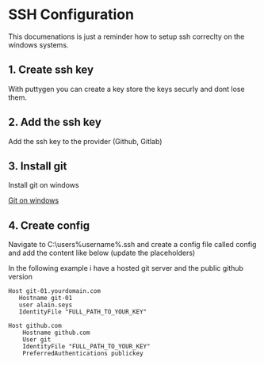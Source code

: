 # SSH Configuration
This documenations is just a reminder how to setup ssh correclty on the windows systems.

## 1. Create ssh key
With puttygen you can create a key store the keys securly and dont lose them.
## 2. Add the ssh key
Add the ssh key to the provider (Github, Gitlab)
## 3. Install git
Install git on windows

[Git on windows](https://git-scm.com/downloads)
## 4. Create config
Navigate to C:\users\%username%\.ssh and create a config file called config and add the content like below (update the placeholders)

In the following example i have a hosted git server and the public github version
```
Host git-01.yourdomain.com
   Hostname git-01
   user alain.seys
   IdentityFile "FULL_PATH_TO_YOUR_KEY" 

Host github.com
    Hostname github.com
    User git
    IdentityFile "FULL_PATH_TO_YOUR_KEY"
    PreferredAuthentications publickey
```